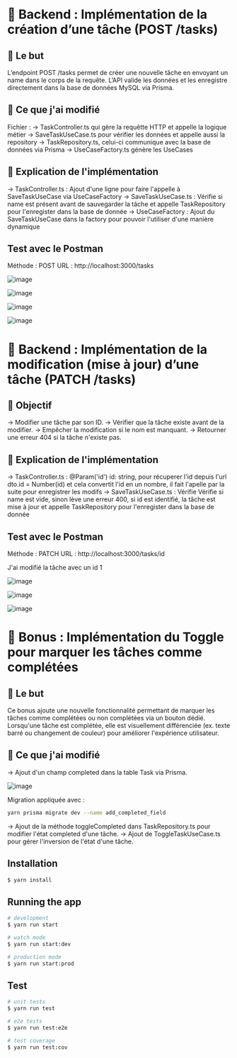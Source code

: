 # 📌 Backend : Implémentation de la création d’une tâche (POST /tasks)

## 🎯 Le but 

L’endpoint POST /tasks permet de créer une nouvelle tâche en envoyant un name dans le corps de la requête.
L’API valide les données et les enregistre directement dans la base de données MySQL via Prisma.

## 📌 Ce que j'ai modifié 

Fichier : -> TaskController.ts qui gère la requêtte HTTP et appelle la logique métier
          -> SaveTaskUseCase.ts pour vérifier les données et appelle aussi la repository
          -> TaskRepository.ts, celui-ci communique avec la base de données via Prisma
          -> UseCaseFactory.ts génère les UseCases

## 🚀 Explication de l'implémentation

-> TaskController.ts : Ajout d'une ligne pour faire l'appelle à SaveTaskUseCase via UseCaseFactory
-> SaveTaskUseCase.ts : Vérifie si name est présent avant de sauvegarder la tâche et appelle TaskRepository pour l'enregister dans la base de donnée
-> UseCaseFactory : Ajout du SaveTaskUseCase dans la factory pour pouvoir l'utiliser d'une manière dynamique

## Test avec le Postman 

Méthode : POST
URL : http://localhost:3000/tasks

![image](https://github.com/user-attachments/assets/7e2ad7c2-fcc0-49dc-b43b-66d943f8e9b1)

![image](https://github.com/user-attachments/assets/1df9a20c-f130-45ef-80a9-1a6f8f9ebf90)

![image](https://github.com/user-attachments/assets/31a8d36d-98b4-4cb9-be83-578552894bc8)

![image](https://github.com/user-attachments/assets/bca9d34f-5540-4fdb-a8a3-60bb8387b061)

# 📌 Backend : Implémentation de la modification (mise à jour) d’une tâche (PATCH /tasks)

## 🎯 Objectif

-> Modifier une tâche par son ID.
-> Vérifier que la tâche existe avant de la modifier.
-> Empêcher la modification si le nom est manquant.
-> Retourner une erreur 404 si la tâche n'existe pas.

## 🚀 Explication de l'implémentation

-> TaskController.ts : @Param('id') id: string, pour récuperer l'id depuis l'url 
dto.id = Number(id) et cela convertit l'id en un nombre, il fait l'apelle par la suite pour enregistrer les modifs
-> SaveTaskUseCase.ts : Vérifie Vérifie si name est vide, sinon lève une erreur 400, si id est identifié, la tâche est mise à jour et appelle TaskRepository pour l'enregister dans la base de donnée

## Test avec le Postman 

Méthode : PATCH
URL : http://localhost:3000/tasks/id

J'ai modifié la tâche avec un id 1 

![image](https://github.com/user-attachments/assets/6456c4cb-5f35-4f13-9bf8-a9e20df396d5)

![image](https://github.com/user-attachments/assets/42bf1631-5806-40b7-90fe-439bd936425c)

![image](https://github.com/user-attachments/assets/abbb0c21-8dd1-472c-bc5b-7d8179557262)

# 📌 Bonus : Implémentation du Toggle pour marquer les tâches comme complétées 

## 🎯 Le but 

Ce bonus ajoute une nouvelle fonctionnalité permettant de marquer les tâches comme complétées ou non complétées via un bouton dédié. Lorsqu'une tâche est complétée, elle est visuellement différenciée (ex. texte barré ou changement de couleur) pour améliorer l'expérience utilisateur.

## 📌 Ce que j'ai modifié

-> Ajout d'un champ completed dans la table Task via Prisma.

![image](https://github.com/user-attachments/assets/4c32fc50-d2cf-4768-a7e2-b46963ea641f)

Migration appliquée avec :

```bash
yarn prisma migrate dev --name add_completed_field
```

-> Ajout de la méthode toggleCompleted dans TaskRepository.ts pour modifier l'état completed d'une tâche.
-> Ajout de ToggleTaskUseCase.ts pour gérer l'inversion de l'état d'une tâche.

## Installation

```bash
$ yarn install
```

## Running the app

```bash
# development
$ yarn run start

# watch mode
$ yarn run start:dev

# production mode
$ yarn run start:prod
```

## Test

```bash
# unit tests
$ yarn run test

# e2e tests
$ yarn run test:e2e

# test coverage
$ yarn run test:cov
```
